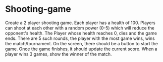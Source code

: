 # Shooting-game
Create a 2 player shooting game. Each player has a health of 100. Players can shoot at each other with a random power (0-5) which will reduce the opponent's health. The Player whose health reaches 0, dies and the game ends. There are 5 such rounds, the player with the most game wins, wins the match/tournament. On the screen, there should be a button to start the game. Once the game finishes, it should update the current score. When a player wins 3 games, show the winner of the match.
